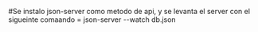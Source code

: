 #Se instalo json-server como metodo de api, y se levanta el server con el sigueinte comaando = json-server --watch db.json